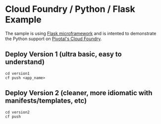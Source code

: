 Cloud Foundry / Python / Flask Example
=============================

The sample is using [Flask microframework](http://flask.pocoo.org/) and is intented to demonstrate the Python support on [Pivotal's Cloud Foundry](https://run.pivotal.io/).

Deploy Version 1 (ultra basic, easy to understand)
-----------------------

```
cd version1
cf push <app_name>
```

Deploy Version 2 (cleaner, more idiomatic with manifests/templates, etc)
-------------------------------

```
cd version2
cf push
```

